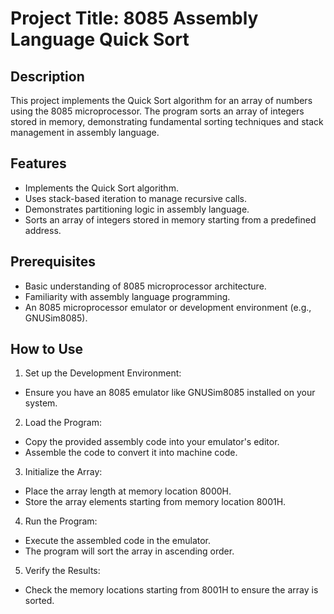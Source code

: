 # Project Title: 8085 Assembly Language Quick Sort

## Description
This project implements the Quick Sort algorithm for an array of numbers using the 8085 microprocessor. The program sorts an array of integers stored in memory, demonstrating fundamental sorting techniques and stack management in assembly language.

## Features
- Implements the Quick Sort algorithm.
- Uses stack-based iteration to manage recursive calls.
- Demonstrates partitioning logic in assembly language.
- Sorts an array of integers stored in memory starting from a predefined address.

## Prerequisites
- Basic understanding of 8085 microprocessor architecture.
- Familiarity with assembly language programming.
- An 8085 microprocessor emulator or development environment (e.g., GNUSim8085).

## How to Use
1. Set up the Development Environment: 
- Ensure you have an 8085 emulator like GNUSim8085 installed on your system.

2. Load the Program:
- Copy the provided assembly code into your emulator's editor.
- Assemble the code to convert it into machine code.

3. Initialize the Array:
- Place the array length at memory location 8000H.
- Store the array elements starting from memory location 8001H.

4. Run the Program:
- Execute the assembled code in the emulator.
- The program will sort the array in ascending order.

5. Verify the Results:
- Check the memory locations starting from 8001H to ensure the array is sorted.
